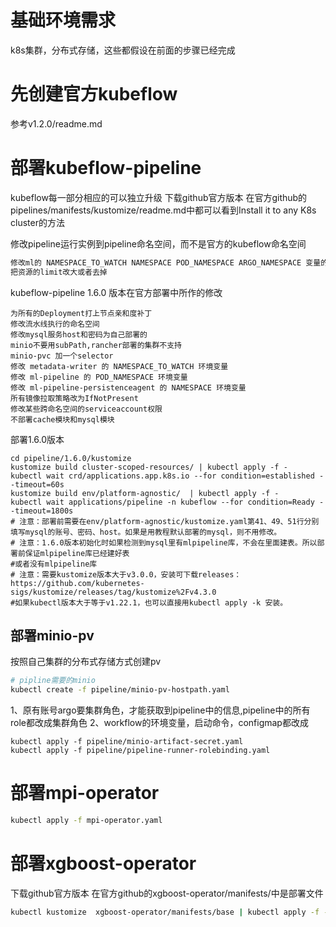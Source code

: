 
# 基础环境需求
k8s集群，分布式存储，这些都假设在前面的步骤已经完成

# 先创建官方kubeflow
参考v1.2.0/readme.md

# 部署kubeflow-pipeline

kubeflow每一部分相应的可以独立升级
下载github官方版本
在官方github的pipelines/manifests/kustomize/readme.md中都可以看到Install it to any K8s cluster的方法

修改pipeline运行实例到pipeline命名空间，而不是官方的kubeflow命名空间
```bash
修改ml的 NAMESPACE_TO_WATCH NAMESPACE POD_NAMESPACE ARGO_NAMESPACE 变量的值为pipeline
把资源的limit改大或者去掉

```

kubeflow-pipeline 1.6.0 版本在官方部署中所作的修改

	为所有的Deployment打上节点亲和度补丁
	修改流水线执行的命名空间
	修改mysql服务host和密码为自己部署的
	minio不要用subPath,rancher部署的集群不支持
	minio-pvc 加一个selector
	修改 metadata-writer 的 NAMESPACE_TO_WATCH 环境变量
	修改 ml-pipeline 的 POD_NAMESPACE 环境变量
	修改 ml-pipeline-persistenceagent 的 NAMESPACE 环境变量
	所有镜像拉取策略改为IfNotPresent
	修改某些跨命名空间的serviceaccount权限
	不部署cache模块和mysql模块

部署1.6.0版本

	cd pipeline/1.6.0/kustomize  
	kustomize build cluster-scoped-resources/ | kubectl apply -f -
	kubectl wait crd/applications.app.k8s.io --for condition=established --timeout=60s  
	kustomize build env/platform-agnostic/  | kubectl apply -f -
	kubectl wait applications/pipeline -n kubeflow --for condition=Ready --timeout=1800s  
	# 注意：部署前需要在env/platform-agnostic/kustomize.yaml第41、49、51行分别填写mysql的账号、密码、host。如果是用教程默认部署的mysql，则不用修改。
	# 注意：1.6.0版本初始化时如果检测到mysql里有mlpipeline库，不会在里面建表。所以部署前保证mlpipeline库已经建好表
	#或者没有mlpipeline库
	# 注意：需要kustomize版本大于v3.0.0，安装可下载releases：https://github.com/kubernetes-sigs/kustomize/releases/tag/kustomize%2Fv4.3.0
	#如果kubectl版本大于等于v1.22.1，也可以直接用kubectl apply -k 安装。

##  部署minio-pv
按照自己集群的分布式存储方式创建pv
```bash
# pipline需要的minio
kubectl create -f pipeline/minio-pv-hostpath.yaml        
```
1、原有账号argo要集群角色，才能获取到pipeline中的信息,pipeline中的所有role都改成集群角色
2、workflow的环境变量，启动命令，configmap都改成
```
kubectl apply -f pipeline/minio-artifact-secret.yaml
kubectl apply -f pipeline/pipeline-runner-rolebinding.yaml
```

# 部署mpi-operator

```bash
kubectl apply -f mpi-operator.yaml
```


# 部署xgboost-operator
下载github官方版本
在官方github的xgboost-operator/manifests/中是部署文件

```bash
kubectl kustomize  xgboost-operator/manifests/base | kubectl apply -f -
```
